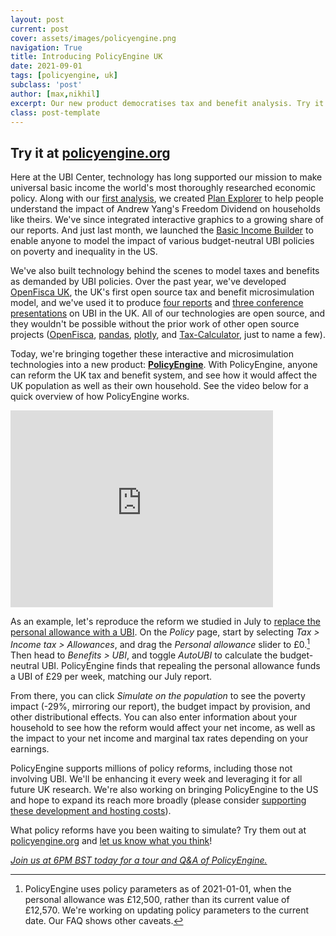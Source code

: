```yaml
---
layout: post
current: post
cover: assets/images/policyengine.png
navigation: True
title: Introducing PolicyEngine UK
date: 2021-09-01
tags: [policyengine, uk]
subclass: 'post'
author: [max,nikhil]
excerpt: Our new product democratises tax and benefit analysis. Try it at policyengine.org. 
class: post-template
---
```


## Try it at [policyengine.org](https://policyengine.org)


Here at the UBI Center, technology has long supported our mission to make universal basic income the world's most thoroughly researched economic policy.
Along with our [first analysis](https://www.ubicenter.org/distributional-analysis-of-andrew-yangs-freedom-dividend), we created [Plan Explorer](plans.ubicenter.org) to help people understand the impact of Andrew Yang's Freedom Dividend on households like theirs.
We've since integrated interactive graphics to a growing share of our reports.
And just last month, we launched the [Basic Income Builder](bib.ubicenter.org) to enable anyone to model the impact of various budget-neutral UBI policies on poverty and inequality in the US.

We've also built technology behind the scenes to model taxes and benefits as demanded by UBI policies.
Over the past year, we've developed [OpenFisca UK](https://github.com/PSLmodels/openfisca-uk/), the UK's first open source tax and benefit microsimulation model, and we've used it to produce [four reports](https://www.ubicenter.org/tag/uk/) and [three conference presentations](https://www.ubicenter.org/bien-2021) on UBI in the UK.
All of our technologies are open source, and they wouldn't be possible without the prior work of other open source projects ([OpenFisca](openfisca.org), [pandas](https://pandas.pydata.org/), [plotly](https://github.com/plotly), and [Tax-Calculator](http://taxcalc.pslmodels.org/), just to name a few).

Today, we're bringing together these interactive and microsimulation technologies into a new product: **[PolicyEngine](https://policyengine.org)**.
With PolicyEngine, anyone can reform the UK tax and benefit system, and see how it would affect the UK population as well as their own household.
See the video below for a quick overview of how PolicyEngine works.

<iframe width="420" height="315" src="https://www.youtube.com/embed/nv_gVtokikU" frameborder="0" allowfullscreen></iframe>

As an example, let's reproduce the reform we studied in July to [replace the personal allowance with a UBI](https://www.ubicenter.org/personal-allowance).
On the _Policy_ page, start by selecting _Tax > Income tax > Allowances_, and drag the _Personal allowance_ slider to £0.[^params]
Then head to _Benefits > UBI_, and toggle _AutoUBI_ to calculate the budget-neutral UBI.
PolicyEngine finds that repealing the personal allowance funds a UBI of £29 per week, matching our July report.

[^params]: PolicyEngine uses policy parameters as of 2021-01-01, when the personal allowance was £12,500, rather than its current value of £12,570. We're working on updating policy parameters to the current date. Our FAQ shows other caveats.

From there, you can click _Simulate on the population_ to see the poverty impact (-29%, mirroring our report), the budget impact by provision, and other distributional effects.
You can also enter information about your household to see how the reform would affect your net income, as well as the impact to your net income and marginal tax rates depending on your earnings.

PolicyEngine supports millions of policy reforms, including those not involving UBI.
We'll be enhancing it every week and leveraging it for all future UK research.
We're also working on bringing PolicyEngine to the US and hope to expand its reach more broadly (please consider [supporting these development and hosting costs](https://ubicenter.org/donate)).

What policy reforms have you been waiting to simulate?
Try them out at [policyengine.org](https://policyengine.org) and [let us know what you think](https://zej8fnylwn9.typeform.com/to/XFFu15Xq)!

[_Join us at 6PM BST today for a tour and Q&A of PolicyEngine._](https://us02web.zoom.us/meeting/register/tZAlde6prz4sHNH7Pj1AWRokyrnr7yJDK7tt)
